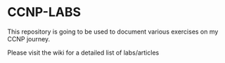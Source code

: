 # CCNP-LABS
This repository is going to be used to document various exercises on my CCNP journey.

Please visit the wiki for a detailed list of labs/articles
